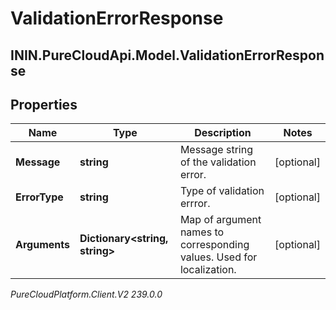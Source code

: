 # ValidationErrorResponse

## ININ.PureCloudApi.Model.ValidationErrorResponse

## Properties

|Name | Type | Description | Notes|
|------------ | ------------- | ------------- | -------------|
| **Message** | **string** | Message string of the validation error. | [optional] |
| **ErrorType** | **string** | Type of validation errror. | [optional] |
| **Arguments** | **Dictionary&lt;string, string&gt;** | Map of argument names to corresponding values. Used for localization. | [optional] |



_PureCloudPlatform.Client.V2 239.0.0_
